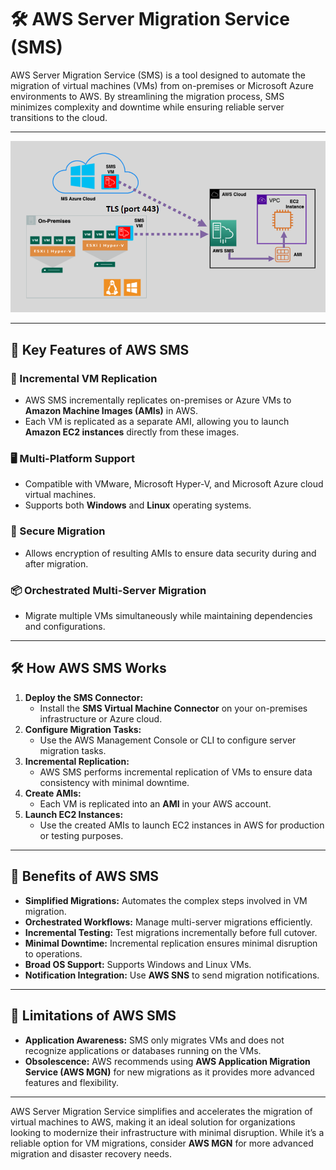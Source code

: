 # 🛠️ AWS Server Migration Service (SMS)

AWS Server Migration Service (SMS) is a tool designed to automate the migration of virtual machines (VMs) from on-premises or Microsoft Azure environments to AWS. By streamlining the migration process, SMS minimizes complexity and downtime while ensuring reliable server transitions to the cloud.

---

<div style="text-align: center;">
    <img src="images/aws-sms.png" alt="AWS-SMS">
</div>

---

## 🌟 Key Features of AWS SMS

### 🔄 Incremental VM Replication

- AWS SMS incrementally replicates on-premises or Azure VMs to **Amazon Machine Images (AMIs)** in AWS.
- Each VM is replicated as a separate AMI, allowing you to launch **Amazon EC2 instances** directly from these images.

### 🖥️ Multi-Platform Support

- Compatible with VMware, Microsoft Hyper-V, and Microsoft Azure cloud virtual machines.
- Supports both **Windows** and **Linux** operating systems.

### 🔐 Secure Migration

- Allows encryption of resulting AMIs to ensure data security during and after migration.

### 📦 Orchestrated Multi-Server Migration

- Migrate multiple VMs simultaneously while maintaining dependencies and configurations.

---

## 🛠️ How AWS SMS Works

1. **Deploy the SMS Connector:**
   - Install the **SMS Virtual Machine Connector** on your on-premises infrastructure or Azure cloud.
2. **Configure Migration Tasks:**
   - Use the AWS Management Console or CLI to configure server migration tasks.
3. **Incremental Replication:**
   - AWS SMS performs incremental replication of VMs to ensure data consistency with minimal downtime.
4. **Create AMIs:**
   - Each VM is replicated into an **AMI** in your AWS account.
5. **Launch EC2 Instances:**
   - Use the created AMIs to launch EC2 instances in AWS for production or testing purposes.

---

## 🎯 Benefits of AWS SMS

- **Simplified Migrations:** Automates the complex steps involved in VM migration.
- **Orchestrated Workflows:** Manage multi-server migrations efficiently.
- **Incremental Testing:** Test migrations incrementally before full cutover.
- **Minimal Downtime:** Incremental replication ensures minimal disruption to operations.
- **Broad OS Support:** Supports Windows and Linux VMs.
- **Notification Integration:** Use **AWS SNS** to send migration notifications.

---

## 🚨 Limitations of AWS SMS

- **Application Awareness:** SMS only migrates VMs and does not recognize applications or databases running on the VMs.
- **Obsolescence:** AWS recommends using **AWS Application Migration Service (AWS MGN)** for new migrations as it provides more advanced features and flexibility.

---

AWS Server Migration Service simplifies and accelerates the migration of virtual machines to AWS, making it an ideal solution for organizations looking to modernize their infrastructure with minimal disruption. While it’s a reliable option for VM migrations, consider **AWS MGN** for more advanced migration and disaster recovery needs.
